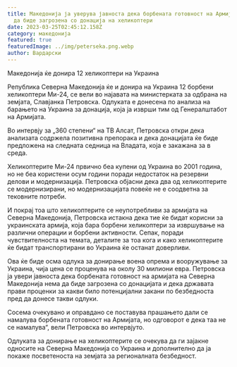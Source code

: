 ```yaml
---
title: Македонија ја уверува јавноста дека борбената готовност на Армијата нема
  да биде загрозена со донација на хеликоптери
date: 2023-03-25T02:45:12.158Z
category: македонија
featured: true
featuredImage: ../img/peterseka.png.webp
author: Вардарски
---
```


Македонија ќе донира 12 хеликоптери на Украина

Република Северна Македонија ќе и донира на Украина 12 борбени хеликоптери Ми-24, се вели во најавата на министерката за одбрана на земјата, Славјанка Петровска. Одлуката е донесена по анализа на барањето на Украина за донација, која ја изврши тим од Генералштабот на Армијата.

Во интервју за „360 степени“ на ТВ Алсат, Петровска откри дека анализата содржела позитивна препорака и дека донацијата ќе биде предложена на следната седница на Владата, која е закажана за в среда.

Хеликоптерите Ми-24 првично беа купени од Украина во 2001 година, но не беа користени осум години поради недостаток на резервни делови и модернизација. Петровска објасни дека два од хеликоптерите се модернизирани, но модернизацијата повеќе не е соодветна за тековните потреби.

И покрај тоа што хеликоптерите се неупотребливи за армијата на Северна Македонија, Петровска истакна дека тие ќе бидат корисни за украинската армија, која бара борбени хеликоптери за извршување на различни операции и борбени активности. Сепак, поради чувствителноста на темата, деталите за тоа кога и како хеликоптерите ќе бидат транспортирани во Украина ќе останат доверливи.

Ова ќе биде осма одлука за донирање воена опрема и вооружување за Украина, чија цена се проценува на околу 30 милиони евра. Петровска ја увери јавноста дека борбената готовност на армијата на Северна Македонија нема да биде загрозена со донацијата и дека државата прави проценки за какви било потенцијални закани по безбедноста пред да донесе такви одлуки.

Сосема очекувано и оправдано се поставува прашањето дали се намалува борбената готовност на Армијата, но одговорот е дека таа не се намалува“, вели Петровска во интервјуто.

Одлуката за донирање на хеликоптерите се очекува да ги зајакне односите на Северна Македонија со Украина и дополнително да ја покаже посветеноста на земјата за регионалната безбедност.
